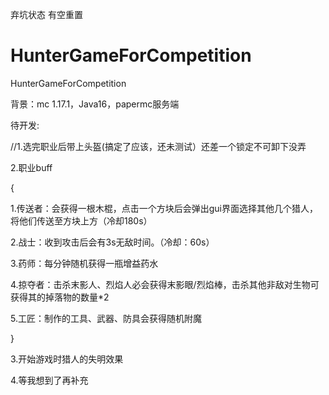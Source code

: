 弃坑状态 有空重置

# HunterGameForCompetition
 HunterGameForCompetition
 
 背景：mc 1.17.1，Java16，papermc服务端
 
待开发:

//1.选完职业后带上头盔(搞定了应该，还未测试）还差一个锁定不可卸下没弄

2.职业buff

{

 1.传送者：会获得一根木棍，点击一个方块后会弹出gui界面选择其他几个猎人，将他们传送至方块上方（冷却180s）
 
 2.战士：收到攻击后会有3s无敌时间。（冷却：60s）
 
 3.药师：每分钟随机获得一瓶增益药水
 
 4.掠夺者：击杀末影人、烈焰人必会获得末影眼/烈焰棒，击杀其他非敌对生物可获得其的掉落物的数量\*2
 
 5.工匠：制作的工具、武器、防具会获得随机附魔
 
}

3.开始游戏时猎人的失明效果

4.等我想到了再补充

